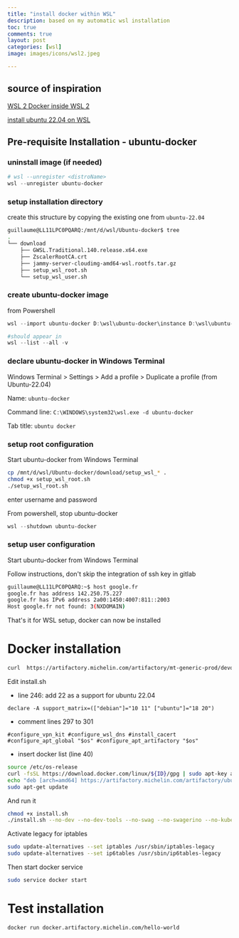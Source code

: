 ```yaml
---
title: "install docker within WSL"
description: based on my automatic wsl installation
toc: true
comments: true
layout: post
categories: [wsl]
image: images/icons/wsl2.jpeg

---
```


## source of inspiration

[WSL 2 Docker inside WSL 2](https://dev.michelin.com/wsl2/docker)

[install ubuntu 22.04 on WSL](/guillaume_blog/blog/install-ubuntu-22.04-on-WSL.html)



## Pre-requisite Installation - ubuntu-docker

### uninstall image (if needed)

```powershell
# wsl --unregister <distroName>
wsl --unregister ubuntu-docker
```



### setup installation directory

create this structure by copying the existing one from `ubuntu-22.04`

```bash
guillaume@LL11LPC0PQARQ:/mnt/d/wsl/Ubuntu-docker$ tree
.
└── download
    ├── GWSL.Traditional.140.release.x64.exe
    ├── ZscalerRootCA.crt
    ├── jammy-server-cloudimg-amd64-wsl.rootfs.tar.gz
    ├── setup_wsl_root.sh
    └── setup_wsl_user.sh
```

### create ubuntu-docker image 

from Powershell

```powershell
wsl --import ubuntu-docker D:\wsl\ubuntu-docker\instance D:\wsl\ubuntu-docker\download\jammy-server-cloudimg-amd64-wsl.rootfs.tar.gz

#should appear in 
wsl --list --all -v
```

### declare ubuntu-docker in Windows Terminal

Windows Terminal > Settings > Add a profile > Duplicate a profile (from Ubuntu-22.04)

Name: `ubuntu-docker`

Command line: `C:\WINDOWS\system32\wsl.exe -d ubuntu-docker`

Tab title: `ubuntu docker`

### setup root configuration

Start ubuntu-docker from Windows Terminal

```bash
cp /mnt/d/wsl/Ubuntu-docker/download/setup_wsl_* .
chmod +x setup_wsl_root.sh
./setup_wsl_root.sh
```

enter username and password

From powershell, stop ubuntu-docker

```powershell
wsl --shutdown ubuntu-docker
```

### setup user configuration

Start ubuntu-docker from Windows Terminal

Follow instructions, don't skip the integration of ssh key in gitlab



```bash
guillaume@LL11LPC0PQARQ:~$ host google.fr
google.fr has address 142.250.75.227
google.fr has IPv6 address 2a00:1450:4007:811::2003
Host google.fr not found: 3(NXDOMAIN)
```



That's it for WSL setup, docker can now be installed



# Docker installation

```bash
curl  https://artifactory.michelin.com/artifactory/mt-generic-prod/devops-environment/install.sh -o install.sh
```

Edit install.sh

- line 246: add 22 as a support for ubuntu 22.04

`declare -A support_matrix=(["debian"]="10 11" ["ubuntu"]="18 20")`

* comment lines 297 to 301 

`#configure_vpn_kit
#configure_wsl_dns
#install_cacert
#configure_apt_global "$os"
#configure_apt_artifactory "$os"`

* insert docker list (line 40) 

```bash
source /etc/os-release
curl -fsSL https://download.docker.com/linux/${ID}/gpg | sudo apt-key add -
echo "deb [arch=amd64] https://artifactory.michelin.com/artifactory/ubuntu-docker-remote jammy stable" | sudo tee /etc/apt/sources.list.d/docker.list
sudo apt-get update
```



And run it

```bash
chmod +x install.sh
./install.sh --no-dev --no-dev-tools --no-swag --no-swagerino --no-kube --skip-update
```



Activate legacy for iptables

```bash
sudo update-alternatives --set iptables /usr/sbin/iptables-legacy
sudo update-alternatives --set ip6tables /usr/sbin/ip6tables-legacy
```



Then start docker service

```bash
sudo service docker start
```



# Test installation

```bash
docker run docker.artifactory.michelin.com/hello-world
```

